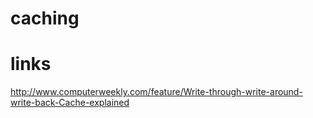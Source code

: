 # caching




# links

http://www.computerweekly.com/feature/Write-through-write-around-write-back-Cache-explained

